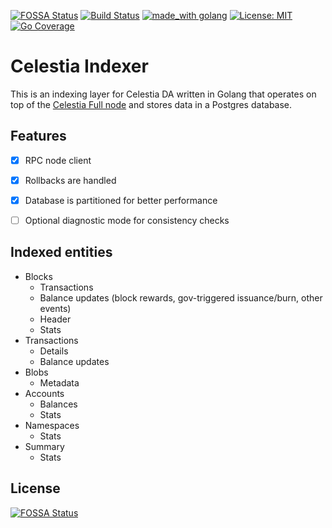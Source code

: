 [![FOSSA Status](https://app.fossa.com/api/projects/git%2Bgithub.com%2Fdipdup-io%2Fcelestia-indexer.svg?type=shield)](https://app.fossa.com/projects/git%2Bgithub.com%2Fdipdup-io%2Fcelestia-indexer?ref=badge_shield)
[![Build Status](https://github.com/dipdup-io/celestia-indexer/workflows/Build/badge.svg)](https://github.com/dipdup-io/celestia-indexer/actions?query=branch%3Amaster+workflow%3A%22Build%22)
[![made_with golang](https://img.shields.io/badge/made_with-golang-blue.svg)](https://golang.org/)
[![License: MIT](https://img.shields.io/badge/License-MIT-yellow.svg)](https://opensource.org/licenses/MIT)
[![Go Coverage](https://github.com/dipdup-io/celestia-indexer/wiki/coverage.svg)](https://raw.githack.com/wiki/dipdup-io/celestia-indexer/coverage.html)

# Celestia Indexer #

This is an indexing layer for Celestia DA written in Golang that operates on top of the [Celestia Full node](https://docs.celestia.org/nodes/consensus-full-node/) and stores data in a Postgres database.


## Features ##

- [x] RPC node client
- [x] Rollbacks are handled
- [x] Database is partitioned for better performance
- [ ] Optional diagnostic mode for consistency checks


## Indexed entities ##

- Blocks
    - Transactions 
    - Balance updates (block rewards, gov-triggered issuance/burn, other events)
    - Header
    - Stats
- Transactions
    - Details
    - Balance updates
- Blobs
    - Metadata
- Accounts
    - Balances
    - Stats
- Namespaces
    - Stats
- Summary
    - Stats


## License
[![FOSSA Status](https://app.fossa.com/api/projects/git%2Bgithub.com%2Fdipdup-io%2Fcelestia-indexer.svg?type=large)](https://app.fossa.com/projects/git%2Bgithub.com%2Fdipdup-io%2Fcelestia-indexer?ref=badge_large)